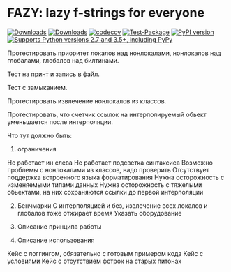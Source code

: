 # FAZY: lazy f-strings for everyone

[![Downloads](https://pepy.tech/badge/fazy/month)](https://pepy.tech/project/fazy)
[![Downloads](https://pepy.tech/badge/fazy)](https://pepy.tech/project/fazy)
[![codecov](https://codecov.io/gh/pomponchik/fazy/branch/master/graph/badge.svg)](https://codecov.io/gh/pomponchik/fazy)
[![Test-Package](https://github.com/pomponchik/fazy/actions/workflows/coverage.yml/badge.svg)](https://github.com/pomponchik/fazy/actions/workflows/coverage.yml)
[![PyPI version](https://badge.fury.io/py/fazy.svg)](https://badge.fury.io/py/fazy)
[![Supports Python versions 2.7 and 3.5+, including PyPy](https://img.shields.io/pypi/pyversions/fazy.svg)](https://pypi.python.org/pypi/fazy)


Протестировать приоритет локалов над нонлокалами, нонлокалов над глобалами, глобалов над билтинами. 

Тест на принт и запись в файл. 

Тест с замыканием. 

Протестировать извлечение нонлокалов из классов. 

Протестировать, что счетчик ссылок на интерполируемый обьект уменьшается после интерполяции. 


Что тут должно быть: 

1. ограничения 

Не работает ин слева 
Не работает подсветка синтаксиса 
Возможно проблемы с нонлокалами из классов, надо проверить 
Отсутствует поддержка встроенного языка форматирования
Нужна осторожность с изменяемыми типами данных 
Нужна осторожность с тяжелыми обьектами, на них сохраняются ссылки до первой интерполяции

2. Бенчмарки 
С интерполяцией и без, извлечение всех локалов и глобалов тоже отжирает время 
Указать оборудование

3. Описание принципа работы 

4. Описание использования 

Кейс с логгингом, обязательно с готовым примером кода
Кейс с условиями 
Кейс с отсутствием фстрок на старых питонах

